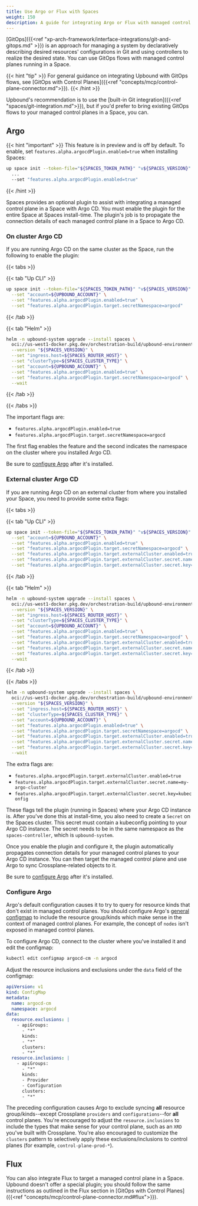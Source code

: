 ```yaml
---
title: Use Argo or Flux with Spaces
weight: 150
description: A guide for integrating Argo or Flux with managed control planes in a Space.
---
```


[GitOps]({{<ref "xp-arch-framework/interface-integrations/git-and-gitops.md" >}}) is an approach for managing a system by declaratively describing desired resources' configurations in Git and using controllers to realize the desired state. You can use GitOps flows with managed control planes running in a Space.

{{< hint "tip" >}}
For general guidance on integrating Upbound with GitOps flows, see [GitOps with Control Planes]({{<ref "concepts/mcp/control-plane-connector.md">}}).
{{< /hint >}}

Upbound's recommendation is to use the [built-in Git integration]({{<ref "spaces/git-integration.md">}}), but if you'd prefer to bring existing GitOps flows to your managed control planes in a Space, you can.

## Argo

{{< hint "important" >}}
This feature is in preview and is off by default. To enable, set `features.alpha.argocdPlugin.enabled=true` when installing Spaces:

```bash
up space init --token-file="${SPACES_TOKEN_PATH}" "v${SPACES_VERSION}" \
  ...
  --set "features.alpha.argocdPlugin.enabled=true"
```
{{< /hint >}}

Spaces provides an optional plugin to assist with integrating a managed control plane in a Space with Argo CD. You must enable the plugin for the entire Space at Spaces install-time. The plugin's job is to propagate the connection details of each managed control plane in a Space to Argo CD.

### On cluster Argo CD

If you are running Argo CD on the same cluster as the Space, run the following to enable the plugin:

{{< tabs >}}

{{< tab "Up CLI" >}}

```bash {hl_lines="3-4"}
up space init --token-file="${SPACES_TOKEN_PATH}" "v${SPACES_VERSION}" \
  --set "account=${UPBOUND_ACCOUNT}" \
  --set "features.alpha.argocdPlugin.enabled=true" \
  --set "features.alpha.argocdPlugin.target.secretNamespace=argocd" 
```

{{< /tab >}}

{{< tab "Helm" >}}

```bash {hl_lines="7-8"}
helm -n upbound-system upgrade --install spaces \
  oci://us-west1-docker.pkg.dev/orchestration-build/upbound-environments/spaces \
  --version "${SPACES_VERSION}" \
  --set "ingress.host=${SPACES_ROUTER_HOST}" \
  --set "clusterType=${SPACES_CLUSTER_TYPE}" \
  --set "account=${UPBOUND_ACCOUNT}" \
  --set "features.alpha.argocdPlugin.enabled=true" \
  --set "features.alpha.argocdPlugin.target.secretNamespace=argocd" \
  --wait
```

{{< /tab >}}

{{< /tabs >}}


The important flags are:

- `features.alpha.argocdPlugin.enabled=true`
- `features.alpha.argocdPlugin.target.secretNamespace=argocd`

The first flag enables the feature and the second indicates the namespace on the cluster where you installed Argo CD.

Be sure to [configure Argo](#configure-argo) after it's installed.

### External cluster Argo CD

If you are running Argo CD on an external cluster from where you installed your Space, you need to provide some extra flags:

{{< tabs >}}

{{< tab "Up CLI" >}}

```bash {hl_lines="3-7"}
up space init --token-file="${SPACES_TOKEN_PATH}" "v${SPACES_VERSION}" \
  --set "account=${UPBOUND_ACCOUNT}" \
  --set "features.alpha.argocdPlugin.enabled=true" \
  --set "features.alpha.argocdPlugin.target.secretNamespace=argocd" \
  --set "features.alpha.argocdPlugin.target.externalCluster.enabled=true" \
  --set "features.alpha.argocdPlugin.target.externalCluster.secret.name=my-argo-cluster" \
  --set "features.alpha.argocdPlugin.target.externalCluster.secret.key=kubeconfig"
```

{{< /tab >}}

{{< tab "Helm" >}}

```bash {hl_lines="7-11"}
helm -n upbound-system upgrade --install spaces \
  oci://us-west1-docker.pkg.dev/orchestration-build/upbound-environments/spaces \
  --version "${SPACES_VERSION}" \
  --set "ingress.host=${SPACES_ROUTER_HOST}" \
  --set "clusterType=${SPACES_CLUSTER_TYPE}" \
  --set "account=${UPBOUND_ACCOUNT}" \
  --set "features.alpha.argocdPlugin.enabled=true" \
  --set "features.alpha.argocdPlugin.target.secretNamespace=argocd" \
  --set "features.alpha.argocdPlugin.target.externalCluster.enabled=true" \
  --set "features.alpha.argocdPlugin.target.externalCluster.secret.name=my-argo-cluster" \
  --set "features.alpha.argocdPlugin.target.externalCluster.secret.key=kubeconfig" \
  --wait
```

{{< /tab >}}

{{< /tabs >}}

```bash
helm -n upbound-system upgrade --install spaces \
  oci://us-west1-docker.pkg.dev/orchestration-build/upbound-environments/spaces \
  --version "${SPACES_VERSION}" \
  --set "ingress.host=${SPACES_ROUTER_HOST}" \
  --set "clusterType=${SPACES_CLUSTER_TYPE}" \
  --set "account=${UPBOUND_ACCOUNT}" \
  --set "features.alpha.argocdPlugin.enabled=true" \
  --set "features.alpha.argocdPlugin.target.secretNamespace=argocd" \
  --set "features.alpha.argocdPlugin.target.externalCluster.enabled=true" \
  --set "features.alpha.argocdPlugin.target.externalCluster.secret.name=my-argo-cluster" \
  --set "features.alpha.argocdPlugin.target.externalCluster.secret.key=kubeconfig" \
  --wait
```

The extra flags are:

- `features.alpha.argocdPlugin.target.externalCluster.enabled=true`
- `features.alpha.argocdPlugin.target.externalCluster.secret.name=my-argo-cluster`
- `features.alpha.argocdPlugin.target.externalCluster.secret.key=kubeconfig`

These flags tell the plugin (running in Spaces) where your Argo CD instance is. After you've done this at install-time, you also need to create a `Secret` on the Spaces cluster. This secret must contain a kubeconfig pointing to your Argo CD instance. The secret needs to be in the same namespace as the `spaces-controller`, which is `upbound-system`.

Once you enable the plugin and configure it, the plugin automatically propagates connection details for your managed control planes to your Argo CD instance. You can then target the managed control plane and use Argo to sync Crossplane-related objects to it.

Be sure to [configure Argo](#configure-argo) after it's installed.

### Configure Argo

Argo's default configuration causes it to try to query for resource kinds that don't exist in managed control planes. You should configure Argo's [general configmap](https://argo-cd.readthedocs.io/en/stable/operator-manual/argocd-cm-yaml/) to include the resource group/kinds which make sense in the context of managed control planes. For example, the concept of `nodes` isn't exposed in managed control planes.

To configure Argo CD, connect to the cluster where you've installed it and edit the configmap:

```bash
kubectl edit configmap argocd-cm -n argocd
```

Adjust the resource inclusions and exclusions under the `data` field of the configmap:

```yaml
apiVersion: v1
kind: ConfigMap
metadata:
  name: argocd-cm
  namespace: argocd
data:
  resource.exclusions: |
    - apiGroups:
      - "*"
      kinds:
      - "*"
      clusters:
      - "*"
  resource.inclusions: |
    - apiGroups:
      - "*"
      kinds:
      - Provider
      - Configuration
      clusters:
      - "*"
```

The preceding configuration causes Argo to exclude syncing **all** resource group/kinds--except Crossplane `providers` and `configurations`--for **all** control planes. You're encouraged to adjust the `resource.inclusions` to include the types that make sense for your control plane, such as an `XRD` you've built with Crossplane. You're also encouraged to customize the `clusters` pattern to selectively apply these exclusions/inclusions to control planes (for example, `control-plane-prod-*`).

## Flux

You can also integrate Flux to target a managed control plane in a Space. Upbound doesn't offer a special plugin; you should follow the same instructions as outlined in the Flux section in [GitOps with Control Planes]({{<ref "concepts/mcp/control-plane-connector.md#flux">}}).
